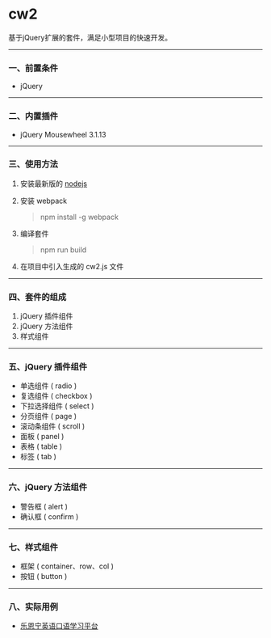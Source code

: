 # cw2 #
基于jQuery扩展的套件，满足小型项目的快速开发。

***

### 一、前置条件 ###
- jQuery

***

### 二、内置插件 ###
- jQuery Mousewheel 3.1.13

***

### 三、使用方法 ###
1. 安装最新版的 [nodejs](https://nodejs.org/en/download/)
2. 安装 webpack

    > npm install -g webpack 

3. 编译套件

	> npm run build
	
4. 在项目中引入生成的 cw2.js 文件

***

### 四、套件的组成 ###
1. jQuery 插件组件
2. jQuery 方法组件
3. 样式组件

***

### 五、jQuery 插件组件 ###
- 单选组件 ( radio )
- 复选组件 ( checkbox )
- 下拉选择组件 ( select )
- 分页组件 ( page )
- 滚动条组件 ( scroll )
- 面板 ( panel )
- 表格 ( table )
- 标签 ( tab )

***

### 六、jQuery 方法组件 ###
- 警告框 ( alert )
- 确认框 ( confirm )

***

### 七、样式组件 ###
- 框架 ( container、row、col )
- 按钮 ( button )

***

### 八、实际用例 ###
- [乐恩宁英语口语学习平台](http://learning.chivoxapp.com/)